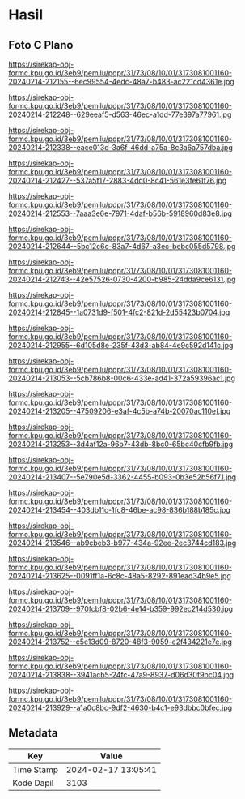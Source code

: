 # Hasil

## Foto C Plano

https://sirekap-obj-formc.kpu.go.id/3eb9/pemilu/pdpr/31/73/08/10/01/3173081001160-20240214-212155--6ec99554-4edc-48a7-b483-ac221cd4361e.jpg

https://sirekap-obj-formc.kpu.go.id/3eb9/pemilu/pdpr/31/73/08/10/01/3173081001160-20240214-212248--629eeaf5-d563-46ec-a1dd-77e397a77961.jpg

https://sirekap-obj-formc.kpu.go.id/3eb9/pemilu/pdpr/31/73/08/10/01/3173081001160-20240214-212338--eace013d-3a6f-46dd-a75a-8c3a6a757dba.jpg

https://sirekap-obj-formc.kpu.go.id/3eb9/pemilu/pdpr/31/73/08/10/01/3173081001160-20240214-212427--537a5f17-2883-4dd0-8c41-561e3fe61f76.jpg

https://sirekap-obj-formc.kpu.go.id/3eb9/pemilu/pdpr/31/73/08/10/01/3173081001160-20240214-212553--7aaa3e6e-7971-4daf-b56b-5918960d83e8.jpg

https://sirekap-obj-formc.kpu.go.id/3eb9/pemilu/pdpr/31/73/08/10/01/3173081001160-20240214-212644--5bc12c6c-83a7-4d67-a3ec-bebc055d5798.jpg

https://sirekap-obj-formc.kpu.go.id/3eb9/pemilu/pdpr/31/73/08/10/01/3173081001160-20240214-212743--42e57526-0730-4200-b985-24dda9ce6131.jpg

https://sirekap-obj-formc.kpu.go.id/3eb9/pemilu/pdpr/31/73/08/10/01/3173081001160-20240214-212845--1a0731d9-f501-4fc2-821d-2d55423b0704.jpg

https://sirekap-obj-formc.kpu.go.id/3eb9/pemilu/pdpr/31/73/08/10/01/3173081001160-20240214-212955--6d105d8e-235f-43d3-ab84-4e9c592d141c.jpg

https://sirekap-obj-formc.kpu.go.id/3eb9/pemilu/pdpr/31/73/08/10/01/3173081001160-20240214-213053--5cb786b8-00c6-433e-ad41-372a59396ac1.jpg

https://sirekap-obj-formc.kpu.go.id/3eb9/pemilu/pdpr/31/73/08/10/01/3173081001160-20240214-213205--47509206-e3af-4c5b-a74b-20070ac110ef.jpg

https://sirekap-obj-formc.kpu.go.id/3eb9/pemilu/pdpr/31/73/08/10/01/3173081001160-20240214-213253--3d4af12a-96b7-43db-8bc0-65bc40cfb9fb.jpg

https://sirekap-obj-formc.kpu.go.id/3eb9/pemilu/pdpr/31/73/08/10/01/3173081001160-20240214-213407--5e790e5d-3362-4455-b093-0b3e52b56f71.jpg

https://sirekap-obj-formc.kpu.go.id/3eb9/pemilu/pdpr/31/73/08/10/01/3173081001160-20240214-213454--403db11c-1fc8-46be-ac98-836b188b185c.jpg

https://sirekap-obj-formc.kpu.go.id/3eb9/pemilu/pdpr/31/73/08/10/01/3173081001160-20240214-213546--ab9cbeb3-b977-434a-92ee-2ec3744cd183.jpg

https://sirekap-obj-formc.kpu.go.id/3eb9/pemilu/pdpr/31/73/08/10/01/3173081001160-20240214-213625--0091ff1a-6c8c-48a5-8292-891ead34b9e5.jpg

https://sirekap-obj-formc.kpu.go.id/3eb9/pemilu/pdpr/31/73/08/10/01/3173081001160-20240214-213709--970fcbf8-02b6-4e14-b359-992ec214d530.jpg

https://sirekap-obj-formc.kpu.go.id/3eb9/pemilu/pdpr/31/73/08/10/01/3173081001160-20240214-213752--c5e13d09-8720-48f3-9059-e2f434221e7e.jpg

https://sirekap-obj-formc.kpu.go.id/3eb9/pemilu/pdpr/31/73/08/10/01/3173081001160-20240214-213838--3941acb5-24fc-47a9-8937-d06d30f9bc04.jpg

https://sirekap-obj-formc.kpu.go.id/3eb9/pemilu/pdpr/31/73/08/10/01/3173081001160-20240214-213929--a1a0c8bc-9df2-4630-b4c1-e93dbbc0bfec.jpg


## Metadata

| Key        | Value               |
| ---------- | ------------------- |
| Time Stamp | 2024-02-17 13:05:41 |
| Kode Dapil | 3103                |



